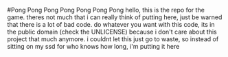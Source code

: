 #Pong Pong Pong Pong Pong Pong Pong
hello, this is the repo for the game. theres not much that i can really think of putting here, just be warned that there is a lot of bad code.
do whatever you want with this code, its in the public domain (check the UNLICENSE) because i don't care about this project that much anymore.
i couldnt let this just go to waste, so instead of sitting on my ssd for who knows how long, i'm putting it here
